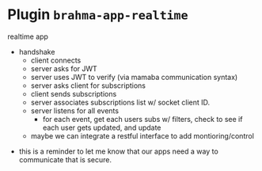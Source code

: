 # Plugin `brahma-app-realtime`

realtime app
- handshake
  - client connects
  - server asks for JWT
  - server uses JWT to verify (via mamaba communication syntax)
  - server asks client for subscriptions
  - client sends subscriptions
  - server associates subscriptions list w/ socket client ID.
  - server listens for all events
    - for each event, get each users subs w/ filters, check to see if each user
    gets updated, and update
  - maybe we can integrate a restful interface to add montioring/control
* this is a reminder to let me know that our apps need a way to communicate that is secure.
